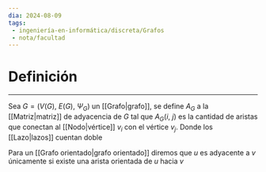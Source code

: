 ```yaml
---
dia: 2024-08-09
tags: 
 - ingeniería-en-informática/discreta/Grafos
 - nota/facultad
---
```

# Definición
---
Sea $G = \big( V(G),~E(G),~\Psi_G \big)$  un [[Grafo|grafo]], se define $A_G$ a la [[Matriz|matriz]] de adyacencia de $G$ tal que $A_G(i,~ j)$ es la cantidad de aristas que conectan al [[Nodo|vértice]] $v_i$ con el vértice $v_j$. Donde los [[Lazo|lazos]] cuentan doble

Para un [[Grafo orientado|grafo orientado]] diremos que $u$ es adyacente a $v$ únicamente si existe una arista orientada de $u$ hacia $v$